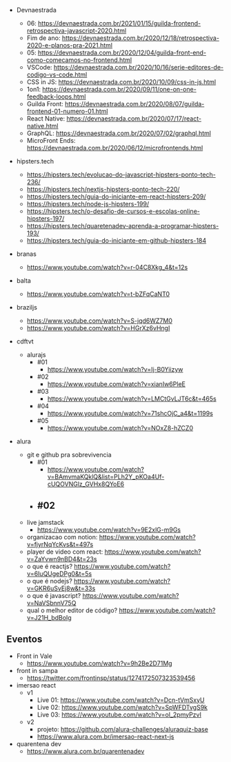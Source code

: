 - Devnaestrada
  - 06: https://devnaestrada.com.br/2021/01/15/guilda-frontend-retrospectiva-javascript-2020.html
  - Fim de ano: https://devnaestrada.com.br/2020/12/18/retrospectiva-2020-e-planos-pra-2021.html
  - 05: https://devnaestrada.com.br/2020/12/04/guilda-front-end-como-comecamos-no-frontend.html
  - VSCode: https://devnaestrada.com.br/2020/10/16/serie-editores-de-codigo-vs-code.html
  - CSS in JS: https://devnaestrada.com.br/2020/10/09/css-in-js.html
  - 1on1: https://devnaestrada.com.br/2020/09/11/one-on-one-feedback-loops.html
  - Guilda Front: https://devnaestrada.com.br/2020/08/07/guilda-frontend-01-numero-01.html
  - React Native: https://devnaestrada.com.br/2020/07/17/react-native.html
  - GraphQL: https://devnaestrada.com.br/2020/07/02/graphql.html
  - MicroFront Ends: https://devnaestrada.com.br/2020/06/12/microfrontends.html

- hipsters.tech
  - https://hipsters.tech/evolucao-do-javascript-hipsters-ponto-tech-236/
  - https://hipsters.tech/nextjs-hipsters-ponto-tech-220/
  - https://hipsters.tech/guia-do-iniciante-em-react-hipsters-209/
  - https://hipsters.tech/node-js-hipsters-199/
  - https://hipsters.tech/o-desafio-de-cursos-e-escolas-online-hipsters-197/
  - https://hipsters.tech/quaretenadev-aprenda-a-programar-hipsters-193/
  - https://hipsters.tech/guia-do-iniciante-em-github-hipsters-184

- branas
  - https://www.youtube.com/watch?v=r-04C8Xkg_4&t=12s

- balta
  - https://www.youtube.com/watch?v=t-bZFqCaNT0

- braziljs
  - https://www.youtube.com/watch?v=S-jqd6WZ7M0
  - https://www.youtube.com/watch?v=HGrXz6vHngI

- cdftvt
  - alurajs
    - #01
      - https://www.youtube.com/watch?v=Ij-B0Yiizyw
    - #02
      - https://www.youtube.com/watch?v=xianIw6PleE
    - #03
      - https://www.youtube.com/watch?v=LMCtGvLJT6c&t=465s
    - #04
      - https://www.youtube.com/watch?v=71shcOjC_a4&t=1199s
    - #05 
      - https://www.youtube.com/watch?v=NOxZ8-hZCZ0

- alura
  - git e github pra sobrevivencia
    - #01
      - https://www.youtube.com/watch?v=BAmvmaKQklQ&list=PLh2Y_pKOa4Uf-cUQOVNGlz_GVHx8QYoE6
    - #02 
      - 
  - live jamstack
    - https://www.youtube.com/watch?v=9E2xlG-m9Gs
  - organizacao com notion: https://www.youtube.com/watch?v=fjyrNqYcKvs&t=497s
  - player de video com react: https://www.youtube.com/watch?v=ZaYvwn9nBD4&t=23s
  - o que é reactjs? https://www.youtube.com/watch?v=6IuQUgeDPg0&t=5s
  - o que é nodejs? https://www.youtube.com/watch?v=GKR6uSvEj8w&t=33s
  - o que é javascript? https://www.youtube.com/watch?v=NaVSbnnV75Q
  - qual o melhor editor de código? https://www.youtube.com/watch?v=J21H_bdBoIg

## Eventos
- Front in Vale
  - https://www.youtube.com/watch?v=9h2Be2D71Mg
- front in sampa
  - https://twitter.com/frontinsp/status/1274172507323539456
- imersao react 
  - v1
    - Live 01: https://www.youtube.com/watch?v=Dcn-tVmSxyU
    - Live 02: https://www.youtube.com/watch?v=SpWFDTvgS9k
    - Live 03: https://www.youtube.com/watch?v=ol_2pmyPzvI
  - v2
    - projeto: https://github.com/alura-challenges/aluraquiz-base
    - https://www.alura.com.br/imersao-react-next-js
- quarentena dev
  - https://www.alura.com.br/quarentenadev
